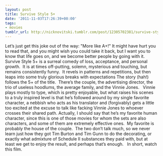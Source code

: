 ```yaml
---
layout: post
title: Survive Style 5+
date: '2011-11-03T17:26:39+00:00'
tags:
- movies
tumblr_url: http://nicknovitski.tumblr.com/post/12305702381/survive-style-5
---
```

Let’s just get this joke out of the way:
"More like A+!"
It might have hurt you to read that, and you might wish you could take it back, but I want you to know that life goes on, and we become better people by going with it.
Survive Style 5+ is a surreal comedy of loss, acceptance, and personal growth.  It is at times off-putting, solemn, mysterious and touching, but remains consistently funny.  It revels in patterns and repetitions, but then leaps into some truly glorious breaks with expectations
The story (hah!) follows the 5+ of the title.  There’s the couple, the advertising director, the trio of useless hoodlums, the average family, and the Vinnie Jones.
 
Vinnie plays mostly to type, which is pretty enjoyable, but what raises his scenes to a truly inspired level is that he’s followed around by my single favorite character, a nebbish who acts as his translator and (forgivably) gets a little too excited at the excuse to talk like facking Vinnie Jones to whoever crosses their shared path.
Actually, I should say that he’s my favorite human character, since this is one of those movies for whom the sets are also characters, and some of them are extremely effective ones.  My favorite is probably the house of the couple.  The two don’t talk much, so we never learn just how they got Tim Burton and Tim Gunn to do the decorating, or exactly what admixture of Schedule II substances they paid with, but at least we get to enjoy the result, and perhaps that’s enough.  
In short, watch this film.
